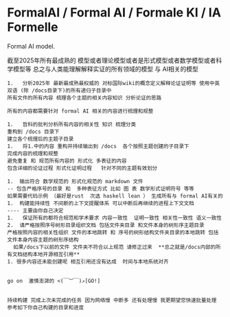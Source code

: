 # FormalAI / Formal AI / Formale KI / IA Formelle

Formal AI model.

截至2025年所有最成熟的 模型或者理论模型或者是形式模型或者数学模型或者科学模型等
总之与人类能理解解释实证的所有领域的模型 与 AI相关的模型

```text
1.   分析2025年 最新最成熟最权威的 对标国际wiki的概念定义解释论证证明等 使用中英双语 (除 /docs目录下)的所有递归子目录中  
所有文件的所有内容 梳理各个主题的相关内容知识 分析论证的思路  

所有的内容都需要针对 formal AI 相关的内容进行梳理和规整

1.   哲科的批判分析所有内容的相关性 知识 梳理分类 
重构到 /docs 目录下
建立各个梳理后的主题子目录  
1.   将1.中的内容 重构并持续输出到 /docs  各个按照主题创建的子目录下 
完成内容的梳理和规整 
避免重复 和 规范所有内容的 形式化 多表征的内容 
包含详细的论证过程 形式化证明过程   针对不同的主题有效划分 

1.  输出符合 数学规范的 形式化规范的 markdown 文件 
-- 包含严格序号的目录 和  多种表征方式 比如 图 表 数学形式证明符号 等等
如果需要代码示例 （最好是rust  次选 haskell lean ） 生成所有与 formal AI有关的
1.  构建能持续性 不间断的上下文提醒体系 可以中断后再继续的进程上下文文档 
---- 主要由你自己决定
1.   保证所有的都符合规范和学术要求 内容一致性  证明一致性 相关性一致性 语义一致性
2.  请严格按照序号树形目录组织文档 包括文件夹目录 和文件本身的树形序主题目录
严格按照内容的相关性组织 文件的本地跳转 和 序号的树形结构文件夹目录的本地跳转 包括文件本身内容主题的树形序结构 
  如果/docs下以前的文件 文件夹不符合以上规范 请修正过来  **总之就是/docs内部的所有文档结构本地开源相互引用**
1. 很多内容还未能创建呢 相互引用还没有达成  时间与本地系统对齐


go on  激情澎湃的 <(￣︶￣)↗[GO!]   

 
持续构建 完成上次未完成的任务 因为网络慢 中断多 还有处理慢 我更期望您快速批量处理  
参考如下你自己构建的目录和进度
```
